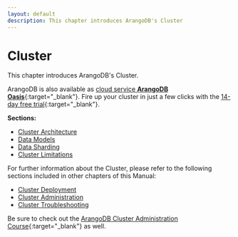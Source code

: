```yaml
---
layout: default
description: This chapter introduces ArangoDB's Cluster
---
```

Cluster
=======

This chapter introduces ArangoDB's Cluster.

ArangoDB is also available as [cloud service **ArangoDB Oasis**](https://cloud.arangodb.com/home?utm_source=docs&utm_medium=cluster_pages&utm_campaign=docs_traffic){:target="_blank"}. Fire up your cluster in just a few clicks with the [14-day free trial](https://cloud.arangodb.com/home?utm_source=docs&utm_medium=cluster_pages&utm_campaign=docs_traffic){:target="_blank"}.

**Sections:**

- [Cluster Architecture](architecture-deployment-modes-cluster-architecture.html)
- [Data Models](architecture-deployment-modes-cluster-data-models.html)
- [Data Sharding](architecture-deployment-modes-cluster-sharding.html)
- [Cluster Limitations](architecture-deployment-modes-cluster-limitations.html)

For further information about the Cluster, please refer to the following sections included in other chapters of this Manual:

- [Cluster Deployment](deployment-cluster.html)
- [Cluster Administration](administration-cluster.html)
- [Cluster Troubleshooting](troubleshooting-cluster.html)

Be sure to check out the
[ArangoDB Cluster Administration Course](https://www.arangodb.com/arangodb-cluster-course/){:target="_blank"}
as well.
